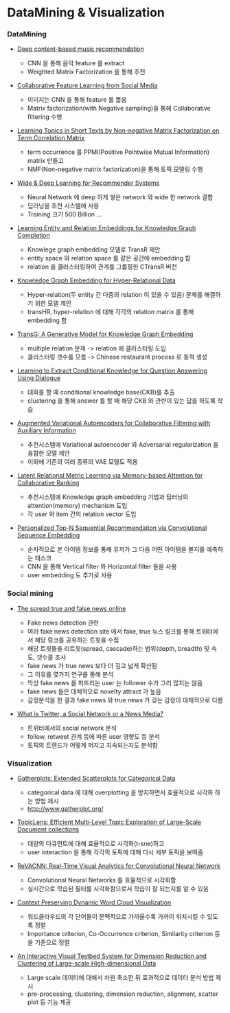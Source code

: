 # DataMining & Visualization

### DataMining

-   [Deep content-based music recommendation](https://papers.nips.cc/paper/5004-deep-content-based-music-recommendation)

    -   CNN 을 통해 음악 feature 를 extract
    -   Weighted Matrix Factorization 을 통해 추천

*   [Collaborative Feature Learning from Social Media](https://arxiv.org/abs/1502.01423)

    -   이미지는 CNN 을 통해 feature 를 뽑음
    -   Matrix factorization(with Negative sampling)을 통해 Collaborative filtering 수행

-   [Learning Topics in Short Texts by Non-negative Matrix Factorization on Term Correlation Matrix](http://epubs.siam.org/doi/abs/10.1137/1.9781611972832.83)

    -   term occurrence 를 PPMI(Positive Pointwise Mutual Information) matrix 만들고
    -   NMF(Non-negative matrix factorization)을 통해 토픽 모델링 수행

*   [Wide & Deep Learning for Recommender Systems](https://arxiv.org/abs/1606.07792)

    -   Neural Network 에 deep 하게 쌓은 network 와 wide 한 network 결합
    -   딥러닝을 추천 시스템에 사용
    -   Training 크기 500 Billion ...

-   [Learning Entity and Relation Embeddings for Knowledge Graph Completion](http://nlp.csai.tsinghua.edu.cn/~lzy/publications/aaai2015_transr.pdf)

    -   Knowlege graph embedding 모델로 TransR 제안
    -   entity space 와 relation space 를 같은 공간에 embedding 함
    -   relation 을 클러스터링하여 관계를 그룹핑한 CTransR 버전

*   [Knowledge Graph Embedding for Hyper-Relational Data](http://ieeexplore.ieee.org/document/7889640/)

    -   Hyper-relation(두 entity 간 다중의 relation 이 있을 수 있음) 문제를 해결하기 위한 모델 제안
    -   transHR, hyper-relation 에 대해 각각의 relation matrix 를 통해 embedding 함

-   [TransG: A Generative Model for Knowledge Graph Embedding](https://aclweb.org/anthology/P/P16/P16-1219.pdf)

    -   multiple relation 문제 -> relation 에 클러스터링 도입
    -   클러스터링 갯수를 모름 -> Chinese restaurant process 로 동적 생성

*   [Learning to Extract Conditional Knowledge for Question Answering Using Dialogue](http://dl.acm.org/citation.cfm?id=2983777)

    -   대화를 할 때 conditional knowledge base(CKB)를 추출
    -   clustering 을 통해 answer 를 할 때 해당 CKB 와 관련이 있는 답을 하도록 학습

-   [Augmented Variational Autoencoders for Collaborative Filtering with Auxiliary Information](https://dl.acm.org/citation.cfm?id=3132972)

    -   추천시스템에 Variational autoencoder 와 Adversarial regularization 을 융합한 모델 제안
    -   이외에 기존의 여러 종류의 VAE 모델도 적용

*   [Latent Relational Metric Learning via Memory-based Attention for Collaborative Ranking](https://www.researchgate.net/publication/322385353_Latent_Relational_Metric_Learning_via_Memory-based_Attention_for_Collaborative_Ranking)

    -   추천시스템에 Knowledge graph embedding 기법과 딥러닝의 attention(memory) mechanism 도입
    -   각 user 와 item 간의 relation vector 도입

*   [Personalized Top-N Sequential Recommendation via Convolutional Sequence Embedding](https://dl.acm.org/citation.cfm?id=3159656)

    -   순차적으로 본 아이템 정보를 통해 유저가 그 다음 어떤 아이템을 볼지를 예측하는 태스크
    -   CNN 을 통해 Vertical filter 와 Horizontal filter 들을 사용
    -   user embedding 도 추가로 사용

### Social mining

-   [The spread true and false news online](http://science.sciencemag.org/content/359/6380/1146)

    -   Fake news detection 관련
    -   여러 fake news detection site 에서 fake, true 뉴스 링크를 통해 트위터에서 해당 링크를 공유하는 트윗을 수집
    -   해당 트윗들을 리트윗(spread, cascade)하는 범위(depth, breadth) 및 속도, 갯수를 조사
    -   fake news 가 true news 보다 더 깊고 넓게 확산됨
    -   그 이유를 몇가지 연구를 통해 분석
    -   막상 fake news 를 퍼뜨리는 user 는 follower 수가 그리 많지는 않음
    -   fake news 들은 대체적으로 novelty attract 가 높음
    -   감정분석을 한 결과 fake news 와 true news 가 갖는 감정이 대체적으로 다름

*   [What is Twitter, a Social Network or a News Media?](https://dl.acm.org/citation.cfm?id=1772751)

    -   트위터에서의 social network 분석
    -   follow, retweet 관계 등에 따른 user 영향도 등 분석
    -   토픽의 트렌드가 어떻게 퍼지고 지속되는지도 분석함

### Visualization

-   [Gatherplots: Extended Scatterplots for Categorical Data](http://www.umiacs.umd.edu/~elm/projects/gatherplots/gatherplots.pdf)

    -   categorical data 에 대해 overplotting 을 방지하면서 효율적으로 시각화 하는 방법 제시
    -   <http://www.gatherplot.org/>

*   [TopicLens: Efficient Multi-Level Topic Exploration of Large-Scale Document collections](http://www.umiacs.umd.edu/~elm/projects/topiclens/topiclens.pdf)

    -   대량의 다큐먼트에 대해 효율적으로 시각화(t-sne)하고
    -   user interaction 을 통해 각각의 토픽에 대해 다시 세부 토픽을 보여줌

-   [ReVACNN: Real-Time Visual Analytics for Convolutional Neural Network](http://poloclub.gatech.edu/idea2016/papers/p30-chung.pdf)

    -   Convolutional Neural Networks 를 효율적으로 시각화함
    -   실시간으로 학습된 필터를 시각화함으로서 학습이 잘 되는지를 알 수 있음

*   [Context Preserving Dynamic Word Cloud Visualization](http://www.shixialiu.com/publications/wordcloud/paper.pdf)

    -   워드클라우드의 각 단어들이 문맥적으로 가까울수록 가까이 위치시킬 수 있도록 정렬
    -   Importance criterion, Co-Occurrence criterion, Similarity criterion 등을 기준으로 정렬

*   [An Interactive Visual Testbed System for Dimension Reduction and Clustering of Large-scale High-dimensional Data](http://www.zcliu.org/papers/2013_vda_testbed.pdf)

    -   Large scale 데이터에 대해서 차원 축소한 뒤 효과적으로 데이터 분석 방법 제시
    -   pre-processing, clustering, dimension reduction, alignment, scatter plot 등 기능 제공

